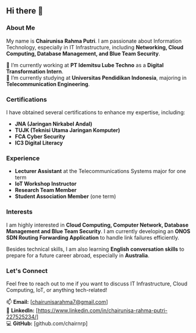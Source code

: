## Hi there 👋

### About Me

My name is **Chairunisa Rahma Putri**. I am passionate about Information Technology, especially in IT Infrastructure, including **Networking, Cloud Computing, Database Management, and Blue Team Security**.

🔭 I’m currently working at **PT Idemitsu Lube Techno** as a **Digital Transformation Intern**.<br>
🌱 I’m currently studying at **Universitas Pendidikan Indonesia**, majoring in **Telecommunication Engineering**.<br>

### Certifications
I have obtained several certifications to enhance my expertise, including:
- **JNA (Jaringan Nirkabel Andal)**
- **TUJK (Teknisi Utama Jaringan Komputer)**
- **FCA Cyber Security**
- **IC3 Digital Literacy**

### Experience
- **Lecturer Assistant** at the Telecommunications Systems major for one term
- **IoT Workshop Instructor**
- **Research Team Member**
- **Student Association Member** (one term)

### Interests
I am highly interested in **Cloud Computing, Computer Network, Database Management and Blue Team Security**. I am currently developing an **ONOS SDN Routing Forwarding Application** to handle link failures efficiently.

Besides technical skills, I am also learning **English conversation skills** to prepare for a future career abroad, especially in **Australia**.

### Let's Connect
Feel free to reach out to me if you want to discuss IT Infrastructure, Cloud Computing, IoT, or anything tech-related!

📫 **Email:** [chairunisarahma7@gmail.com]<br>
🔗 **LinkedIn:** [https://www.linkedin.com/in/chairunisa-rahma-putri-227525234/]<br>
💻 **GitHub:** [github.com/chairnrp]



